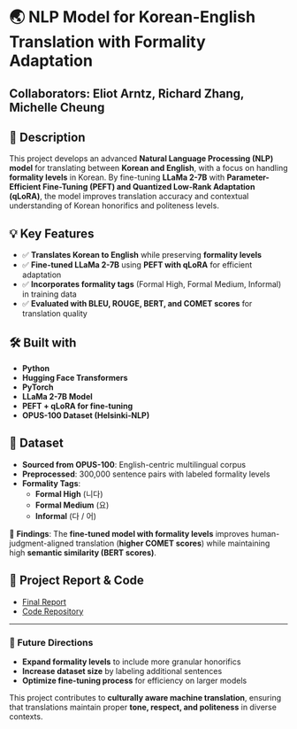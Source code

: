 # 🌏 NLP Model for Korean-English Translation with Formality Adaptation

## Collaborators: Eliot Arntz, Richard Zhang, Michelle Cheung

## 📝 Description  
This project develops an advanced **Natural Language Processing (NLP) model** for translating between **Korean and English**, with a focus on handling **formality levels** in Korean. By fine-tuning **LLaMa 2-7B** with **Parameter-Efficient Fine-Tuning (PEFT) and Quantized Low-Rank Adaptation (qLoRA)**, the model improves translation accuracy and contextual understanding of Korean honorifics and politeness levels.

## 💡 Key Features  
- ✅ **Translates Korean to English** while preserving **formality levels**  
- ✅ **Fine-tuned LLaMa 2-7B** using **PEFT with qLoRA** for efficient adaptation  
- ✅ **Incorporates formality tags** (Formal High, Formal Medium, Informal) in training data  
- ✅ **Evaluated with BLEU, ROUGE, BERT, and COMET scores** for translation quality  

## 🛠️ Built with  
- **Python**  
- **Hugging Face Transformers**  
- **PyTorch**  
- **LLaMa 2-7B Model**  
- **PEFT + qLoRA for fine-tuning**  
- **OPUS-100 Dataset (Helsinki-NLP)**  

## 📂 Dataset  
- **Sourced from OPUS-100**: English-centric multilingual corpus  
- **Preprocessed**: 300,000 sentence pairs with labeled formality levels  
- **Formality Tags**:  
  - **Formal High** (니다)  
  - **Formal Medium** (요)  
  - **Informal** (다 / 어)  

📌 **Findings**: The **fine-tuned model with formality levels** improves human-judgment-aligned translation (**higher COMET scores**) while maintaining high **semantic similarity (BERT scores)**.

## 🔗 Project Report & Code  
- [Final Report](https://github.com/mcheung-cal/korean-translation-model/blob/master/Korean_Translation_Report.pdf)  
- [Code Repository](https://github.com/mcheung-cal/korean-translation-model/blob/master/Korean_Translation_Final.ipynb)  

---

### 🚀 Future Directions  
- **Expand formality levels** to include more granular honorifics  
- **Increase dataset size** by labeling additional sentences  
- **Optimize fine-tuning process** for efficiency on larger models  

This project contributes to **culturally aware machine translation**, ensuring that translations maintain proper **tone, respect, and politeness** in diverse contexts.  
